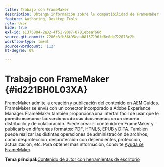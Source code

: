 ```yaml
---
title: Trabajo con FrameMaker
description: Obtenga información sobre la compatibilidad de FrameMaker para la creación y publicación de contenido en AEM Guides.
feature: Authoring, Desktop Tools
role: User
hide: true
exl-id: e1375804-2e02-4f51-9097-0781ebeaf66d
source-git-commit: 7286c3fb36695caa08157296fd6e0de722078c2b
workflow-type: tm+mt
source-wordcount: '112'
ht-degree: 0%

---
```


# Trabajo con FrameMaker {#id221BH0L03XA}

FrameMaker admite la creación y publicación del contenido en AEM Guides. FrameMaker se envía con un conector incorporado a Adobe Experience Manager. FrameMaker también proporciona una interfaz fácil de usar que le permite mantener las versiones de sus documentos en un entorno distribuido y de colaboración. Puede crear el contenido en FrameMaker y publicarlo en diferentes formatos: PDF, HTML5, EPUB y DITA. También puede realizar las distintas operaciones de administración de archivos, como desprotección, desprotección con dependientes, protección, actualización, etc. Para obtener más información, consulte [Ayuda de FrameMaker](https://help.adobe.com/en_US/framemaker/using/index.html).

**Tema principal:**&#x200B;[ Contenido de autor con herramientas de escritorio](author-desktop-tools.md)

